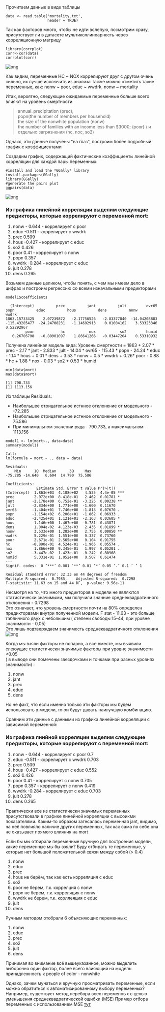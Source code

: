 Прочитаем данные в виде таблицы
```{r}
data <- read.table('mortality.txt',             
                   header = TRUE) 
```
Так как факторов много, чтобы не идти вслепую, посмотрим сразу, \
присутствует ли в датасете мультиколлинеарность через корреляционную матрицу
```{r}
library(corrplot)
corr<-cor(data)
corrplot(corr)
```
![png](https://github.com/VMVoron/Linear_regression_SPbU/blob/main/Rplot.png)

Как видим, переменные HC ~ NOX коррелируют друг с другом очень сильно, их лучше исключить из анализа
Также можно отметить такие переменные, как: nonw ~ poor, educ ~ wwdrk, nonw ~ mortality

Итак, вероятно, следующие ожидаемые переменные больше всего влияют на уровень смертности: 
> annual_precipitation (prec), \
> popn(the number of members per household) \
> the size of the nonwhite population (nonw) \
> the number of families with an income less than $3000; (poor) \ 
> и отдельно загрязнения (hc, noc, so2) 

Однако, эти данные получены "на глаз", построим более подробный график с коэффициентами


Создадим график, содержащий фактические коэффициенты линейной корреляции для каждой пары переменных:
```{r}
#install and load the *GGally* library
install.packages(GGally)
library(GGally)
#generate the pairs plot
ggpairs(data)
```
![png](https://github.com/VMVoron/Linear_regression_SPbU/blob/main/Rplot01.png)

### Из графика линейной корреляции выделим следующие предикторы, которые коррелируют с переменной mort:
1. nonw - 0.644 - коррелирует с poor
2. educ -0.511 - коррелирует c wwdrk 
3. prec 0.509
4. hous -0.427 - коррелирует с educ
5. so2 0.426
6. poor 0.41 - коррелирует с nonw 
7. popn 0.357
8. wwdrk -0.284  - коррелирует с educ
9. jult 0.278
10. dens 0.265


Возьмем данные целиком, чтобы понять, с чем мы имеем дело в цифрах и построим регрессию со всеми изначальными предикторами


```{r}
model1$coefficients
```

```{r}
  (Intercept)          prec          jant          jult         ovr65          popn          educ          hous          dens          nonw         wwdrk 
1863.15733425    2.07239872   -2.17756526   -2.83377840  -14.04208883 -115.43205477  -24.24708231   -1.14602913    0.01004162    3.53323346    0.52292967 
         poor            hc           nox           so2         humid 
   0.26706708   -0.88901097    1.86641266   -0.03447204    0.53310932 

```
Получена линейная модель вида: 
Уровень смертности = 1863 + 2.07 * prec - 2.17 * jant - 2.833 * jult - 14.04 * ovr65 - 115.43 * popn - 24.24 * educ - 1.14 * hous + 0.01 * dens + 3.53 * nonw + 0.5 * wwdrk + 0.26* poor - 0.88 * hc + 1.88 * nox - 0.03 * so2 + 0.53 * humid


```{r}
min(data$mort)
max(data$mort)
```
```{r}
[1] 790.733
[1] 1113.156
```
Из таблицы Residuals:  
- Наибольшее отрицательное истнное отклонение от модельного -   -72.285 
- Наибольшее отрицательное истнное отклонение от модельного -   75.586  
- При минимальном значении ряда -  790.733, а максимальном - 1113.156

```{r}
model1 <- lm(mort~., data=data)
summary(model1)
```
```{r}
Call:
lm(formula = mort ~ ., data = data)

Residuals:
    Min      1Q  Median      3Q     Max 
-75.285 -14.640   0.694  14.790  75.586 

Coefficients:
              Estimate Std. Error t value Pr(>|t|)    
(Intercept)  1.863e+03  4.108e+02   4.535  4.4e-05 ***
prec         2.072e+00  8.418e-01   2.462  0.01781 *  
jant        -2.178e+00  6.752e-01  -3.225  0.00238 ** 
jult        -2.834e+00  1.771e+00  -1.600  0.11670    
ovr65       -1.404e+01  7.746e+00  -1.813  0.07670 .  
popn        -1.154e+02  6.200e+01  -1.862  0.06933 .  
educ        -2.425e+01  1.121e+01  -2.163  0.03605 *  
hous        -1.146e+00  1.467e+00  -0.781  0.43871    
dens         1.004e-02  4.123e-03   2.435  0.01899 *  
nonw         3.533e+00  1.282e+00   2.755  0.00850 ** 
wwdrk        5.229e-01  1.551e+00   0.337  0.73760    
poor         2.671e-01  2.565e+00   0.104  0.91755    
hc          -8.890e-01  4.524e-01  -1.965  0.05574 .  
nox          1.866e+00  9.345e-01   1.997  0.05201 .  
so2         -3.447e-02  1.423e-01  -0.242  0.80968    
humid        5.331e-01  1.052e+00   0.507  0.61474    
---
Signif. codes:  0 ‘***’ 0.001 ‘**’ 0.01 ‘*’ 0.05 ‘.’ 0.1 ‘ ’ 1

Residual standard error: 32.33 on 44 degrees of freedom
Multiple R-squared:  0.7985,	Adjusted R-squared:  0.7298 
F-statistic: 11.63 on 15 and 44 DF,  p-value: 9.56e-11
```

Несмотря на то, что много предикторов в модели не являются статистически значимыми, мы получили значние среднеквадратичного отклонения - 0.7298 \
Это означает, что уровень смертности почти на 80% определен предикторвами  внутри полученной модели. 
F stat - 11.63 - это больше табличного двух с небольшим  ( степени свободы 15-44, при уровне значимости - 0,05) \
Это лишь подтверждаем значимость среднеквадратичного отклонения
![png](https://github.com/VMVoron/Linear_regression_SPbU/blob/main/F.gif)

Когда мы взяли факторы не попарно, а все вместе, мы выявили слеюущие статистически значимые факторы при уровне значимости <0.05 \
( в выводе они помечены звездочками и точками при разных уровнях значимости) :
1. nonw
2. jant
3. prec
4. educ
5. dens

Но не факт, что если именно только  эти факторы мы будем использовать в модели, то ои будут давать наилучшую комбинацию.

Сравним эти данные с данными из графика линейной корреляции с зависимой переменной:
### Из графика линйной корреляции выделим следующие предикторы, которые коррелируют с переменной mort:
1. nonw - 0.644 - коррелирует с poor 0.7
2. educ -0.511 - коррелирует c wwdrk  0.703
3. prec 0.509
4. hous -0.427 - коррелирует с educ 0.552
5. so2 0.426
6. poor 0.41 - коррелирует с nonw 0.705
7. popn 0.357 - коррелирует с nonw 0.419
8. wwdrk -0.284  - коррелирует с educ 0.703
9. jult 0.278
10. dens 0.265


Практически все из статистически значимых переменных присутствовали в графике линейной корреляции с высоикми показателями. Каким-то образом затесалась переменная jant, видимо, на неё повлияло наличие других переменных, так как сама по себе она не оказывает прямого влияния на mort


Если бы мы отбирали переменные вручную для построения модели, какие переменные мы бы взяли?
Буду отбирать те переменные, у которых нет большой положительной связи между собой (> 0.4)
1. nonw
2. educ
3. prec
4. hous не берём, так как есть корреляция с educ 
5. so2
6. poor не берем, т.к. коррелция с nonw
7. popn не берем, т.к. корреляция с nonw
8. wwdrk не берем, т.к. корллеяция с educ
9. jult
10. dens

Ручным методом отобрали 6 объясняющих переменных: 
1. nonw
2. educ
3. prec
4. so2
5. jult
6. dens


Принимая во внимание всё вышеуказанное, можно выделить выборочно один фактор, более всего влияющий на модель: \
принадлежность к people of color - nonwhite

Однако, зачем мучаться и вручную просматривать переменные, если можно обратиться к автоматизированному выбору переменных? Например, существует метод перебора всех переменных с целью уменьшения среднеквадратической ошибки (MSE)
Пример отбора переменных с использованием MSE [тут](https://github.com/VMVoron/Linear_regression_SPbU/blob/main/2-MSE.md)
